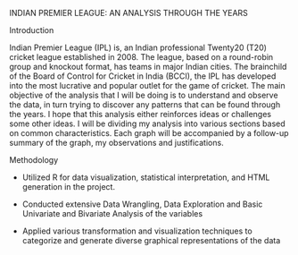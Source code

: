 INDIAN PREMIER LEAGUE: AN ANALYSIS THROUGH THE YEARS



Introduction

Indian Premier League (IPL) is, an Indian professional Twenty20 (T20) cricket league established in 2008. The league, based on a round-robin group and knockout format, has teams in major Indian cities. The brainchild of the Board of Control for Cricket in India (BCCI), the IPL has developed into the most lucrative and popular outlet for the game of cricket. The main objective of the analysis that I will be doing is to understand and observe the data, in turn trying to discover any patterns that can be found through the years. I hope that this analysis either reinforces ideas or challenges some other ideas. I will be dividing my analysis into various sections based on common characteristics. Each graph will be accompanied by a follow-up summary of the graph, my observations and justifications.



Methodology

- Utilized R for data visualization, statistical interpretation, and HTML generation in the project.
  
- Conducted extensive Data Wrangling, Data Exploration and Basic Univariate and Bivariate Analysis of the variables
  
- Applied various transformation and visualization techniques to categorize and generate diverse graphical representations of the data

